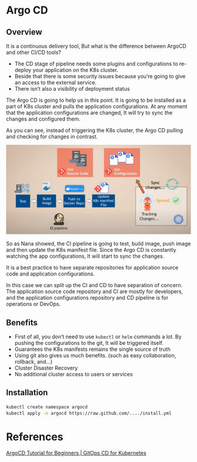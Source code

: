 # Argo CD

## Overview

It is a continuous delivery tool, But what is the difference between ArgoCD and other CI/CD tools?

- The CD stage of pipeline needs some plugins and configurations to re-deploy your application on the K8s cluster.
- Beside that there is some security issues because you’re going to give an access to the external service.
- There isn’t also a visibility of deployment status

The Argo CD is going to help us in this point. It is going to be installed as a part of K8s cluster and pulls the application configurations. At any moment that the application configurations are changed, It will try to sync the changes and configured them.

As you can see, instead of triggering the K8s cluster, the Argo CD pulling and checking for changes in contrast.

![Untitled](Argo%20CD%207ffc11df069548f6ada70b2ce550bed4/Untitled.png)

So as Nana showed, the CI pipeline is going to test, build image, push image and then update the K8s manifest file. Since the Argo CD is constantly watching the app configurations, It will start to sync the changes.

It is a best practice to have separate repositories for application source code and application configurations.

In this case we can split up the CI and CD to have separation of concern. The application source code repository and CI are mostly for developers, and the application configurations repository and CD pipeline is for operations or DevOps. 

## Benefits

- First of all, you don’t need to use `kubectl` or `helm` commands a lot. By pushing the configurations to the git, It will be triggered itself.
- Guarantees the K8s manifests remains the single source of truth
- Using git also gives us much benefits. (such as easy collaboration, rollback, and...)
- Cluster Disaster Recovery
- No additional cluster access to users or services

## Installation

```bash
kubectl create namespace argocd
kubectl apply -n argocd https://raw.github.com/..../install.yml 
```

# References

[ArgoCD Tutorial for Beginners | GitOps CD for Kubernetes](https://www.youtube.com/watch?v=MeU5_k9ssrs&t=15s)